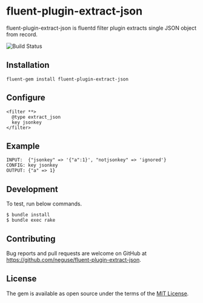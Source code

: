 # fluent-plugin-extract-json

fluent-plugin-extract-json is fluentd filter plugin extracts single JSON object from record.

![Build Status](https://travis-ci.org/neguse/fluent-plugin-extract-json.svg?branch=master)

## Installation

```
fluent-gem install fluent-plugin-extract-json
```

## Configure

```
<filter **>
  @type extract_json
  key jsonkey
</filter>
```

## Example

```
INPUT:  {"jsonkey" => '{"a":1}', "notjsonkey" => 'ignored'}
CONFIG: key jsonkey
OUTPUT: {"a" => 1}
```

## Development

To test, run below commands.

```
$ bundle install
$ bundle exec rake
```
## Contributing

Bug reports and pull requests are welcome on GitHub at https://github.com/neguse/fluent-plugin-extract-json.

 ## License
 The gem is available as open source under the terms of the [MIT License](http://opensource.org/licenses/MIT).
